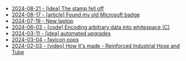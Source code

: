 * [2024-08-21 - [idea] The stamp fell off](08/battle-royalmail)
* [2024-08-17 - [article] Found my old Microsoft badge](08/lsa-vs-tvp)
* [2024-07-19 - New laptop](07/razer-blade-14)
* [2024-06-03 - [code] Encoding arbitrary data into whitespace (C)](06/obfuspace)
* [2024-03-11 - [idea] automated upgrades](03/pytest-upgrade)
* [2024-03-04 - favicon oops](03/favicon)
* [2024-02-03 - [video] How it's made - Reinforced Industrial Hose and Tube](02/one-or-more-reinforcement-layers)
